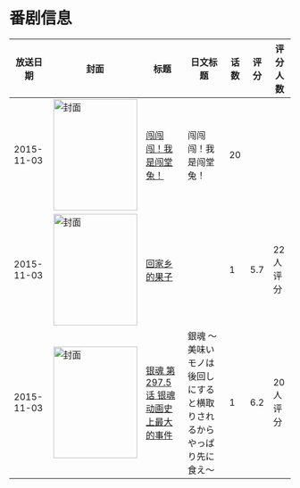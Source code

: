 # 番剧信息

|放送日期|封面|标题|日文标题|话数|评分|评分人数|
|---|---|---|---|---|---|---|
|2015-11-03|<img src="https://lain.bgm.tv/pic/cover/c/e3/7a/163463_R0rsa.jpg" alt="封面" style="width:150px;height:200px;object-fit:cover;">|[闯闯闯！我是闯堂兔！](https://bangumi.tv/subject/163463)|闯闯闯！我是闯堂兔！|20|||
|2015-11-03|<img src="https://lain.bgm.tv/pic/cover/c/9a/d5/160597_JMt9J.jpg" alt="封面" style="width:150px;height:200px;object-fit:cover;">|[回家乡的果子](https://bangumi.tv/subject/160597)||1|5.7|22人评分|
|2015-11-03|<img src="https://lain.bgm.tv/pic/cover/c/a8/26/467502_g4D4u.jpg" alt="封面" style="width:150px;height:200px;object-fit:cover;">|[银魂 第297.5话 银魂动画史上最大的事件](https://bangumi.tv/subject/467502)|銀魂 〜美味いモノは後回しにすると横取りされるからやっぱり先に食え〜|1|6.2|20人评分|
